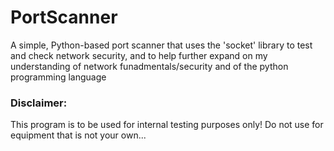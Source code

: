 # PortScanner
A simple, Python-based port scanner that uses the 'socket' library to test and check network security, and to help further expand on my understanding of network funadmentals/security and of the python programming language

<h3>Disclaimer:</h3>
This program is to be used for internal testing purposes only! Do not use for equipment that is not your own...
